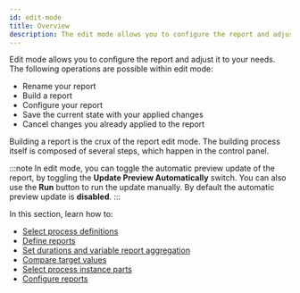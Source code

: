 ```yaml
---
id: edit-mode
title: Overview
description: The edit mode allows you to configure the report and adjust it to your needs.
---
```


Edit mode allows you to configure the report and adjust it to your needs. The following operations are possible within edit mode:

- Rename your report
- Build a report
- Configure your report
- Save the current state with your applied changes
- Cancel changes you already applied to the report

Building a report is the crux of the report edit mode. The building process itself is composed of several steps, which happen in the control panel.

:::note
In edit mode, you can toggle the automatic preview update of the report, by toggling the **Update Preview Automatically** switch. You can also use the **Run** button to run the update manually.
By default the automatic preview update is **disabled**.
:::

In this section, learn how to:

- [Select process definitions](./select-process-definitions.md)
- [Define reports](./define-reports.md)
- [Set durations and variable report aggregation](./measures.md)
- [Compare target values](./compare-target-values.md)
- [Select process instance parts](./process-instance-parts.md)
- [Configure reports](./configure-reports.md)
